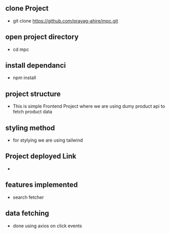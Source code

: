 

## clone Project
- git clone https://github.com/prayag-ahire/mpc.git

## open project directory
- cd mpc

## install dependanci
- npm install 

## project structure
- This is simple Frontend Project where we are using dumy product api to fetch product data

## styling method
- for stylying we are using tailwind 

## Project deployed Link
- 

## features implemented
- search fetcher

## data fetching 
- done using axios on click events